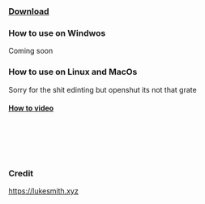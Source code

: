 ### [Download](https://github.com/HkopMD/Website-Bandwidth-test/archive/main.zip)





### How to use on Windwos

Coming soon


### How to use on Linux and MacOs

Sorry for the shit edinting but openshut its not that grate 

#### [How to video](https://hkopmd.github.io/Website-Bandwidth-test/How-to-no-Linux-and-MacOs.mp4)


<br>
<br>
<br>
<br>

### Credit 

https://lukesmith.xyz
